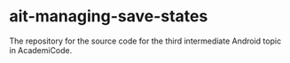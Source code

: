 ait-managing-save-states
========================

The repository for the source code for the third intermediate Android topic in AcademiCode.

